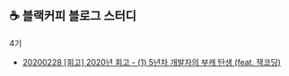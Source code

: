 ## ☕ 블랙커피 블로그 스터디

4기
- [20200228 [회고] 2020년 회고 - (1) 5년차 개발자의 부캐 탄생 (feat. 잭코딩)](https://jackjeong.tistory.com/141)
